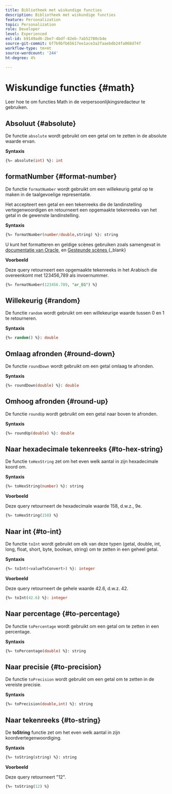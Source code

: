 ```yaml
---
title: Bibliotheek met wiskundige functies
description: Bibliotheek met wiskundige functies
feature: Personalization
topic: Personalization
role: Developer
level: Experienced
exl-id: b9149ad6-2be7-4bdf-82eb-7ab52780cb4e
source-git-commit: 6f7b9bfb65617ee1ace3a2faaebdb24fa068d74f
workflow-type: tm+mt
source-wordcount: '244'
ht-degree: 4%

---
```


# Wiskundige functies {#math}

Leer hoe te om functies Math in de verpersoonlijkingsredacteur te gebruiken.

## Absoluut {#absolute}

De functie `absolute` wordt gebruikt om een getal om te zetten in de absolute waarde ervan.

**Syntaxis**

```sql
{%= absolute(int) %}: int
```

## formatNumber {#format-number}

De functie `formatNumber` wordt gebruikt om een willekeurig getal op te maken in de taalgevoelige representatie.

Het accepteert een getal en een tekenreeks die de landinstelling vertegenwoordigen en retourneert een opgemaakte tekenreeks van het getal in de gewenste landinstelling.

**Syntaxis**

```sql
{%= formatNumber(number/double,string) %}: string
```

U kunt het formatteren en geldige scènes gebruiken zoals samengevat in [&#x200B; documentatie van Oracle &#x200B;](https://docs.oracle.com/javase/8/docs/api/java/util/Locale.html) en [&#x200B; Gesteunde scènes &#x200B;](https://www.oracle.com/java/technologies/javase/jdk11-suported-locales.html){_blank}

**Voorbeeld**

Deze query retourneert een opgemaakte tekenreeks in het Arabisch die overeenkomt met 123456,789 als invoernummer.

```sql
{%= formatNumber(123456.789, "ar_EG") %}
```

## Willekeurig {#random}

De functie `random` wordt gebruikt om een willekeurige waarde tussen 0 en 1 te retourneren.

**Syntaxis**

```sql
{%= random() %}: double
```

## Omlaag afronden {#round-down}

De functie `roundDown` wordt gebruikt om een getal omlaag te afronden.

**Syntaxis**

```sql
{%= roundDown(double) %}: double
```

## Omhoog afronden {#round-up}

De functie `roundUp` wordt gebruikt om een getal naar boven te afronden.

**Syntaxis**

```sql
{%= roundUp(double) %}: double
```

## Naar hexadecimale tekenreeks {#to-hex-string}

De functie `toHexString` zet om het even welk aantal in zijn hexadecimale koord om.

**Syntaxis**

```sql
{%= toHexString(number) %}: string
```

**Voorbeeld**

Deze query retourneert de hexadecimale waarde 158, d.w.z., 9e.

```sql
{%= toHexString(158) %}
```

## Naar int {#to-int}

De functie `toInt` wordt gebruikt om elk van deze typen (getal, double, int, long, float, short, byte, boolean, string) om te zetten in een geheel getal.

**Syntaxis**

```sql
{%= toInt(<valueToConvert>) %}: integer
```

**Voorbeeld**

Deze query retourneert de gehele waarde 42.6, d.w.z. 42.

```sql
{%= toInt(42.6) %}: integer
```

## Naar percentage {#to-percentage}

De functie `toPercentage` wordt gebruikt om een getal om te zetten in een percentage.

**Syntaxis**

```sql
{%= toPercentage(double) %}: string
```

## Naar precisie {#to-precision}

De functie `toPrecision` wordt gebruikt om een getal om te zetten in de vereiste precisie.

**Syntaxis**

```sql
{%= toPrecision(double,int) %}: string
```

## Naar tekenreeks {#to-string}

De **toString** functie zet om het even welk aantal in zijn koordvertegenwoordiging.

**Syntaxis**

```sql
{%= toString(string) %}: string
```

**Voorbeeld**

Deze query retourneert &quot;12&quot;.

```sql
{%= toString(12) %} 
```
